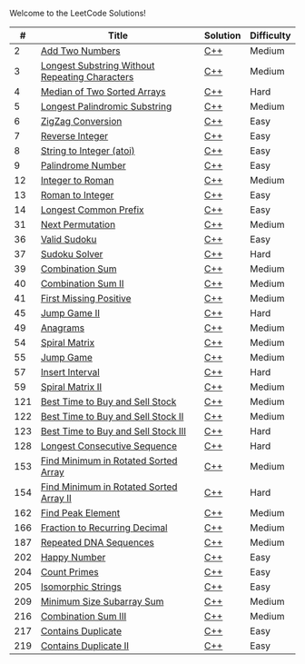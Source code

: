 Welcome to the LeetCode Solutions!

| # | Title | Solution | Difficulty |
|---| ----- | -------- | ---------- |
|2|[Add Two Numbers](https://leetcode.com/problems/add-two-numbers/)|[C++](https://github.com/hooting/leetcode/blob/master/cpp_src/AddTwoNumbers.cpp)|Medium|
|3|[Longest Substring Without Repeating Characters](https://leetcode.com/problems/longest-substring-without-repeating-characters/)|[C++](https://github.com/hooting/leetcode/blob/master/cpp_src/LongestSubstringWithoutRepeatingCharacters.cpp)|Medium|
|4|[Median of Two Sorted Arrays](https://leetcode.com/problems/median-of-two-sorted-arrays/)|[C++](https://github.com/hooting/leetcode/blob/master/cpp_src/MedianOfTwoSortedArrays.cpp)|Hard|
|5|[Longest Palindromic Substring](https://leetcode.com/problems/longest-palindromic-substring/)|[C++](https://github.com/hooting/leetcode/blob/master/cpp_src/LongestPalindromicSubstring.cpp)|Medium|
|6|[ZigZag Conversion](https://leetcode.com/problems/zigzag-conversion/)|[C++](https://github.com/hooting/leetcode/blob/master/cpp_src/ZigZagConversion.cpp)|Easy|
|7|[Reverse Integer](https://leetcode.com/problems/reverse-integer/)|[C++](https://github.com/hooting/leetcode/blob/master/cpp_src/ReverseInteger.cpp)|Easy|
|8|[String to Integer (atoi)](https://leetcode.com/problems/string-to-integer-atoi/)|[C++](https://github.com/hooting/leetcode/blob/master/cpp_src/StringToInteger.cpp)|Easy|
|9|[Palindrome Number](https://leetcode.com/problems/palindrome-number/)|[C++](https://github.com/hooting/leetcode/blob/master/cpp_src/PalindromeNumber.cpp)|Easy|
|12|[Integer to Roman](https://leetcode.com/problems/integer-to-roman/)|[C++](https://github.com/hooting/leetcode/blob/master/cpp_src/IntegerToRoman.cpp)|Medium|
|13|[Roman to Integer](https://leetcode.com/problems/roman-to-integer/)|[C++](https://github.com/hooting/leetcode/blob/master/cpp_src/RomanToInteger.cpp)|Easy|
|14|[Longest Common Prefix](https://leetcode.com/problems/longest-common-prefix/)|[C++](https://github.com/hooting/leetcode/blob/master/cpp_src/LongestCommonPrefix.cpp)|Easy
|31|[Next Permutation](https://leetcode.com/problems/next-permutation/)|[C++](https://github.com/hooting/leetcode/blob/master/cpp_src/NextPermutation.cpp)|Medium|
|36|[Valid Sudoku](https://leetcode.com/problems/valid-sudoku/)|[C++](https://github.com/hooting/leetcode/blob/master/cpp_src/ValidSudoku.cpp)|Easy|
|37|[Sudoku Solver](https://leetcode.com/problems/sudoku-solver/)|[C++](https://github.com/hooting/leetcode/blob/master/cpp_src/SudokuSolver.cpp)|Hard|
|39|[Combination Sum](https://leetcode.com/problems/combination-sum/)|[C++](https://github.com/hooting/leetcode/blob/master/cpp_src/CombinationSum.cpp)|Medium|
|40|[Combination Sum II](https://leetcode.com/problems/combination-sum-ii/)|[C++](https://github.com/hooting/leetcode/blob/master/cpp_src/CombinationSumII.cpp)|Medium|
|41|[First Missing Positive](https://leetcode.com/problems/first-missing-positive/)|[C++](https://github.com/hooting/leetcode/blob/master/cpp_src/FirstMissingPositive.cpp)|Medium|
|45|[Jump Game II](https://leetcode.com/problems/jump-game-ii/)|[C++](https://github.com/hooting/leetcode/blob/master/cpp_src/JumpGameII.cpp)|Hard|
|49|[Anagrams](https://leetcode.com/problems/anagrams/)|[C++](https://github.com/hooting/leetcode/blob/master/cpp_src/Anagrams.cpp)|Medium|
|54|[Spiral Matrix](https://leetcode.com/problems/spiral-matrix/)|[C++](https://github.com/hooting/leetcode/blob/master/cpp_src/SpiralMatrix.cpp)|Medium|
|55|[Jump Game](https://leetcode.com/problems/jump-game/)|[C++](https://github.com/hooting/leetcode/blob/master/cpp_src/JumpGame.cpp)|Medium|
|57|[Insert Interval](https://leetcode.com/problems/insert-interval/)|[C++](https://github.com/hooting/leetcode/blob/master/cpp_src/InsertInterval.cpp)|Hard|
|59|[Spiral Matrix II](https://leetcode.com/problems/spiral-matrix-ii/)|[C++](https://github.com/hooting/leetcode/blob/master/cpp_src/SpiralMatrixII.cpp)|Medium|
|121|[Best Time to Buy and Sell Stock](https://leetcode.com/problems/best-time-to-buy-and-sell-stock/)|[C++](https://github.com/hooting/leetcode/blob/master/cpp_src/BestTimeToBuyAndSellStock.cpp)|Medium|
|122|[Best Time to Buy and Sell Stock II](https://leetcode.com/problems/best-time-to-buy-and-sell-stock-ii/)|[C++](https://github.com/hooting/leetcode/blob/master/cpp_src/BestTimeToBuyAndSellStockII.cpp)|Medium|
|123|[Best Time to Buy and Sell Stock III](https://leetcode.com/problems/best-time-to-buy-and-sell-stock-iii/)|[C++](https://github.com/hooting/leetcode/blob/master/cpp_src/BestTimeToBuyAndSellStockIII.cpp)|Hard|
|128|[Longest Consecutive Sequence](https://leetcode.com/problems/longest-consecutive-sequence/)|[C++](https://github.com/hooting/leetcode/blob/master/cpp_src/LongestConsecutiveSequence.cpp)|Hard|
|153|[Find Minimum in Rotated Sorted Array](https://leetcode.com/problems/find-minimum-in-rotated-sorted-array/)|[C++](https://github.com/hooting/leetcode/blob/master/cpp_src/FindMinimumInRotatedSortedArray.cpp)|Medium|
|154|[Find Minimum in Rotated Sorted Array II](https://leetcode.com/problems/find-minimum-in-rotated-sorted-array-ii/)|[C++](https://github.com/hooting/leetcode/blob/master/cpp_src/FindMinimumInRotatedSortedArrayII.cpp)|Hard|
|162|[Find Peak Element](https://leetcode.com/problems/find-peak-element/)|[C++](https://github.com/hooting/leetcode/blob/master/cpp_src/FindPeakElement.cpp)|Medium|
|166|[Fraction to Recurring Decimal](https://leetcode.com/problems/fraction-to-recurring-decimal/)|[C++](https://github.com/hooting/leetcode/blob/master/cpp_src/FractionToRecurringDecimal.cpp)|Medium|
|187|[Repeated DNA Sequences](https://leetcode.com/problems/repeated-dna-sequences/)|[C++](https://github.com/hooting/leetcode/blob/master/cpp_src/RepeatedDNASequences.cpp)|Medium|
|202|[Happy Number](https://leetcode.com/problems/happy-number/)|[C++](https://github.com/hooting/leetcode/blob/master/cpp_src/HappyNumber.cpp)|Easy|
|204|[Count Primes](https://leetcode.com/problems/count-primes/)|[C++](https://github.com/hooting/leetcode/blob/master/cpp_src/CountPrimes.cpp)|Easy|
|205|[Isomorphic Strings](https://leetcode.com/problems/isomorphic-strings/)|[C++](https://github.com/hooting/leetcode/blob/master/cpp_src/IsomorphicStrings.cpp)|Easy|
|209|[Minimum Size Subarray Sum](https://leetcode.com/problems/minimum-size-subarray-sum/)|[C++](https://github.com/hooting/leetcode/blob/master/cpp_src/MinimumSizeSubarraySum.cpp)|Medium|
|216|[Combination Sum III](https://leetcode.com/problems/combination-sum-iii/)|[C++](https://github.com/hooting/leetcode/blob/master/cpp_src/CombinationSumIII.cpp)|Medium|
|217|[Contains Duplicate](https://leetcode.com/problems/contains-duplicate/)|[C++](https://github.com/hooting/leetcode/blob/master/cpp_src/ContainsDuplicate.cpp)|Easy|
|219|[Contains Duplicate II](https://leetcode.com/problems/contains-duplicate-ii/)|[C++](https://github.com/hooting/leetcode/blob/master/cpp_src/ContainsDuplicateII.cpp)|Easy|

